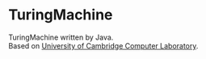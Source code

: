 # TuringMachine

TuringMachine written by Java.  
Based on [University of Cambridge Computer Laboratory](https://www.cl.cam.ac.uk/projects/raspberrypi/tutorials/turing-machine/one.html).